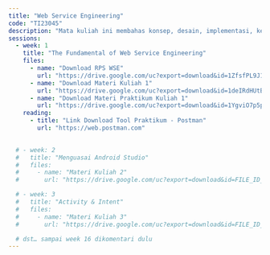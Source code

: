 ```yaml
---
title: "Web Service Engineering"
code: "TI23045"
description: "Mata kuliah ini membahas konsep, desain, implementasi, keamanan, dan pengelolaan Web Service berbasis RESTful dan SOAP. Mahasiswa dibekali kemampuan teknis membangun, mendokumentasikan, menguji, dan mendeploy Web Service baik di lingkungan lokal maupun cloud computing. Pendekatan pembelajaran menggunakan Outcome-Based Education (OBE) dengan penekanan pada praktik, studi kasus, dan mini project."
sessions:
  - week: 1
    title: "The Fundamental of Web Service Engineering"
    files:
      - name: "Download RPS WSE"
        url: "https://drive.google.com/uc?export=download&id=1ZfsfPL9J1AhYyTj-74ZlSH7chNcphjND"
      - name: "Download Materi Kuliah 1"
        url: "https://drive.google.com/uc?export=download&id=1deIRdHUtB1qOue1hFSW7GTz0BLccmYdJ"
      - name: "Download Materi Praktikum Kuliah 1"
        url: "https://drive.google.com/uc?export=download&id=1YgviO7p5pcTJq2z8woltJrDR87xoaRi0"
    reading:
      - title: "Link Download Tool Praktikum - Postman"
        url: "https://web.postman.com"
       

  # - week: 2
  #   title: "Menguasai Android Studio"
  #   files:
  #     - name: "Materi Kuliah 2"
  #       url: "https://drive.google.com/uc?export=download&id=FILE_ID_02"

  # - week: 3
  #   title: "Activity & Intent"
  #   files:
  #     - name: "Materi Kuliah 3"
  #       url: "https://drive.google.com/uc?export=download&id=FILE_ID_03"

  # dst… sampai week 16 dikomentari dulu
---
```

